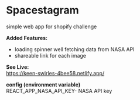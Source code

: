 # Spacestagram
simple web app for shopify challenge

**Added Features:**<br/>
* loading spinner well fetching data from NASA API <br/>
* shareable link for each image

**See Live:**<br/>
https://keen-swirles-4bee58.netlify.app/

**config (environment variable)**<br/>
REACT_APP_NASA_API_KEY- NASA API key
